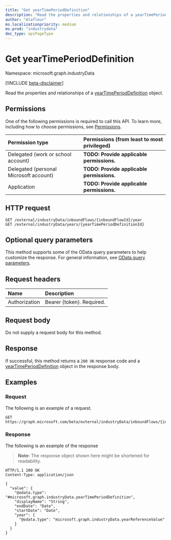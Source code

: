 ```yaml
---
title: "Get yearTimePeriodDefinition"
description: "Read the properties and relationships of a yearTimePeriodDefinition object."
author: "mlafleur"
ms.localizationpriority: medium
ms.prod: "industrydata"
doc_type: apiPageType
---
```


# Get yearTimePeriodDefinition

Namespace: microsoft.graph.industryData

[!INCLUDE [beta-disclaimer](../../includes/beta-disclaimer.md)]

Read the properties and relationships of a [yearTimePeriodDefinition](../resources/industrydata-yeartimeperioddefinition.md) object.

## Permissions

One of the following permissions is required to call this API. To learn more, including how to choose permissions, see [Permissions](/graph/permissions-reference).

| Permission type                        | Permissions (from least to most privileged) |
| :------------------------------------- | :------------------------------------------ |
| Delegated (work or school account)     | **TODO: Provide applicable permissions.**   |
| Delegated (personal Microsoft account) | **TODO: Provide applicable permissions.**   |
| Application                            | **TODO: Provide applicable permissions.**   |

## HTTP request

<!-- {
  "blockType": "ignored"
}
-->

```http
GET /external/industryData/inboundFlows/{inboundFlowId}/year
GET /external/industryData/years/{yearTimePeriodDefinitionId}
```

## Optional query parameters

This method supports some of the OData query parameters to help customize the response. For general information, see [OData query parameters](/graph/query-parameters).

## Request headers

| Name          | Description               |
| :------------ | :------------------------ |
| Authorization | Bearer {token}. Required. |

## Request body

Do not supply a request body for this method.

## Response

If successful, this method returns a `200 OK` response code and a [yearTimePeriodDefinition](../resources/industrydata-yeartimeperioddefinition.md) object in the response body.

## Examples

### Request

The following is an example of a request.

<!-- {
  "blockType": "request",
  "name": "get_yeartimeperioddefinition"
}
-->

```http
GET https://graph.microsoft.com/beta/external/industryData/inboundFlows/{inboundFlowId}/year
```

### Response

The following is an example of the response

> **Note:** The response object shown here might be shortened for readability.

<!-- {
  "blockType": "response",
  "truncated": true,
  "@odata.type": "microsoft.graph.industryData.yearTimePeriodDefinition"
}
-->

```http
HTTP/1.1 200 OK
Content-Type: application/json

{
  "value": {
    "@odata.type": "#microsoft.graph.industryData.yearTimePeriodDefinition",
    "displayName": "String",
    "endDate": "Date",
    "startDate": "Date",
    "year": {
      "@odata.type": "microsoft.graph.industryData.yearReferenceValue"
    }
  }
}
```
